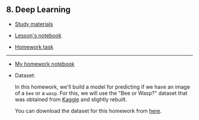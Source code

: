 ## 8. Deep Learning

* [Study materials](https://github.com/DataTalksClub/machine-learning-zoomcamp/tree/master/08-deep-learning)

* [Lesson's notebook](https://github.com/DataTalksClub/machine-learning-zoomcamp/blob/master/08-deep-learning/notebook.ipynb)

* [Homework task](https://github.com/DataTalksClub/machine-learning-zoomcamp/blob/master/cohorts/2023/08-deep-learning/homework.md)

---
* [My homework notebook](08-homework.ipynb)

* Dataset:

    In this homework, we'll build a model for predicting if we have an image of a `bee` or a `wasp`. For this, we will use the "Bee or Wasp?" dataset that was obtained from [Kaggle](https://www.kaggle.com/datasets/jerzydziewierz/bee-vs-wasp) and slightly rebuilt.

    You can download the dataset for this homework from [here](https://github.com/SVizor42/ML_Zoomcamp/releases/download/bee-wasp-data/data.zip).
